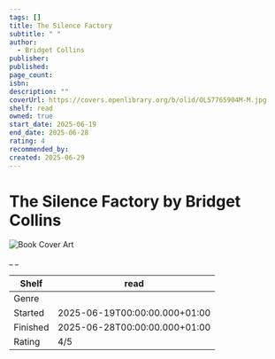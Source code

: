 ```yaml
---
tags: []
title: The Silence Factory
subtitle: " "
author:
  - Bridget Collins
publisher:
published:
page_count:
isbn:
description: ""
coverUrl: https://covers.openlibrary.org/b/olid/OL57765904M-M.jpg
shelf: read
owned: true
start_date: 2025-06-19
end_date: 2025-06-28
rating: 4
recommended_by:
created: 2025-06-29
---
```


# The Silence Factory by Bridget Collins

![Book Cover Art](https://covers.openlibrary.org/b/olid/OL57765904M-M.jpg)

_ _

| Shelf | read |
| --- | --- |
| Genre |  |
| Started | 2025-06-19T00:00:00.000+01:00 |
| Finished | 2025-06-28T00:00:00.000+01:00 |
| Rating | 4/5 |

